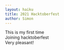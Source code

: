 ```yaml
---
layout: haiku
title: 2021 Hacktoberfest
author: Simon
---
```


This is my first time <br>
Joining hacktoberfest<br>
Very pleasant!<br>
